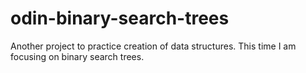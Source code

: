 # odin-binary-search-trees
Another project to practice creation of data structures. This time I am focusing on binary search trees.
